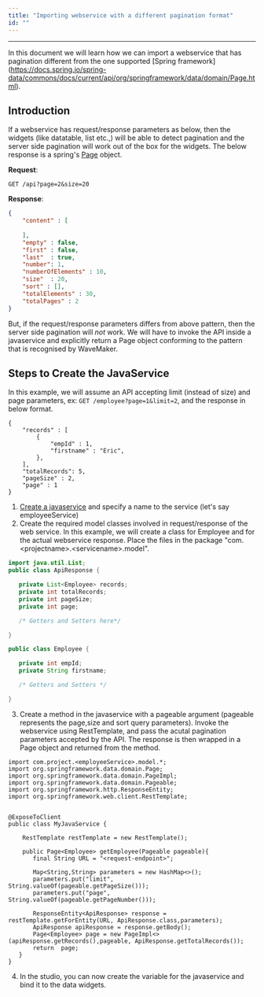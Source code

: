 ```yaml
---
title: "Importing webservice with a different pagination format"
id: ""
---
```

---

In this document we will learn how we can import a webservice that has pagination different from the one supported [Spring framework] (https://docs.spring.io/spring-data/commons/docs/current/api/org/springframework/data/domain/Page.html). 

## Introduction

If a webservice has request/response parameters as below, then the widgets (like datatable, list etc.,) will be able to detect pagination and the server side pagination will work out of the box for the widgets. The below response is a spring's [Page](https://docs.spring.io/spring-data/commons/docs/current/api/org/springframework/data/domain/Page.html) object. 

**Request**:

`GET /api?page=2&size=20`

**Response**:

```json
{
    "content" : [
        
    ],
    "empty" : false,
    "first" : false,
    "last"  : true,
    "number": 1,
    "numberOfElements" : 10,
    "size"  : 20,
    "sort" : [],
    "totalElements" : 30,
    "totalPages" : 2    
}
```

But, if the request/response parameters differs from above pattern, then the server side pagination will *not* work. We will have to invoke the API inside a javaservice and explicitly return a Page object conforming to the pattern that is recognised by WaveMaker.

## Steps to Create the JavaService

In this example, we will assume an API accepting limit (instead of size) and page parameters, ex: `GET /employee?page=1&limit=2`, and the response in below format. 

```
{ 
	"records" : [
        {
            "empId" : 1,
            "firstname" : "Eric",
        },
    ],
	"totalRecords": 5,
    "pageSize" : 2,
    "page" : 1
}
``` 

1.  [Create a javaservice](learn/app-development/services/java-services/java-service#creating-a-java-service) and specify a name to the service (let's say employeeService)
2. Create the required model classes involved in request/response of the web service. In this example, we will create a class for Employee and for the actual webservice response. Place the files in the package "com.\<projectname\>.\<servicename\>.model".
 ```java
import java.util.List;
public class ApiResponse {

    private List<Employee> records;
    private int totalRecords;
    private int pageSize;
    private int page;

    /* Getters and Setters here*/

}
 ```
 ```java
 public class Employee {

    private int empId;
    private String firstname;

    /* Getters and Setters */

 }
 ```
3. Create a method in the javaservice with a pageable argument (pageable represents the page,size and sort query parameters). Invoke the webservice using RestTemplate, and pass the acutal pagination parameters accepted by the API. The response is then wrapped in a Page object and returned from the method. 
 ```
import com.project.<employeeService>.model.*;
import org.springframework.data.domain.Page;
import org.springframework.data.domain.PageImpl;
import org.springframework.data.domain.Pageable;
import org.springframework.http.ResponseEntity;
import org.springframework.web.client.RestTemplate;


 @ExposeToClient
 public class MyJavaService {

     RestTemplate restTemplate = new RestTemplate();

     public Page<Employee> getEmployee(Pageable pageable){
        final String URL = "<request-endpoint>";

        Map<String,String> parameters = new HashMap<>();
        parameters.put("limit", String.valueOf(pageable.getPageSize()));
        parameters.put("page", String.valueOf(pageable.getPageNumber()));

        ResponseEntity<ApiResponse> response = restTemplate.getForEntity(URL, ApiResponse.class,parameters);
        ApiResponse apiResponse = response.getBody();
        Page<Employee> page = new PageImpl<>(apiResponse.getRecords(),pageable, ApiResponse.getTotalRecords());
        return  page;
    }
 }
 
 ```

4. In the studio, you can now create the variable for the javaservice and bind it to the data widgets.









